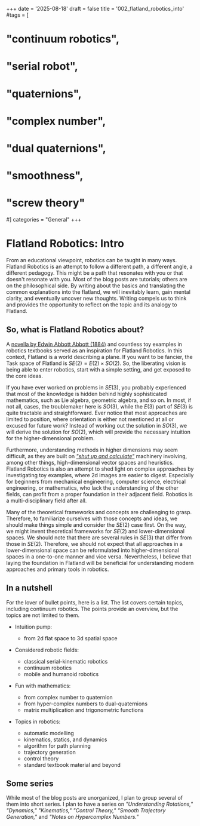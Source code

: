 +++
date = '2025-08-18'
draft = false
title = '002_flatland_robotics_into'
#tags = [
#    "continuum robotics",
#    "serial robot",
#    "quaternions",
#    "complex number",
#    "dual quaternions",
#    "smoothness",
#    "screw theory"
#]
categories = "General"
+++


# Flatland Robotics: Intro

From an educational viewpoint, robotics can be taught in many ways. 
Flatland Robotics is an attempt to follow a different path, a different angle, a different pedagogy.
This might be a path that resonates with you or that doesn't resonate with you.
Most of the blog posts are tutorials; others are on the philosophical side.
By writing about the basics and translating the common explanations into the flatland, we will inevitably learn, gain mental clarity, and eventually uncover new thoughts. 
Writing compels us to think and provides the opportunity to reflect on the topic and its analogy to Flatland.


## So, what is Flatland Robotics about?

A [novella by Edwin Abbott Abbott (1884)](https://en.wikipedia.org/wiki/Flatland) and countless toy examples in robotics textbooks served as an inspiration for Flatland Robotics. 
In this context, Flatland is a world describing a plane.
If you want to be fancier, the Task space of Flatland is $SE(2) = E(2)\times SO(2)$.
So, the liberating vision is being able to enter robotics, start with a simple setting, and get exposed to the core ideas.

If you have ever worked on problems in $SE(3)$, you probably experienced that most of the knowledge is hidden behind highly sophisticated mathematics, such as Lie algebra, geometric algebra, and so on.
In most, if not all, cases, the troublemaker here is $SO(3)$, while the $E(3)$ part of $SE(3)$ is quite tractable and straightforward.
Ever notice that most approaches are limited to position, where orientation is either not mentioned at all or excused for future work?
Instead of working out the solution in $SO(3)$, we will derive the solution for $SO(2)$, which will provide the necessary intuition for the higher-dimensional problem.

Furthermore, understanding methods in higher dimensions may seem difficult, as they are built on [_"shut up and calculate"_](https://en.wikipedia.org/wiki/N._David_Mermin) machinery involving, among other things, high-dimensional vector spaces and heuristics.
Flatland Robotics is also an attempt to shed light on complex approaches by investigating toy examples, where 2d images are easier to digest.
Especially for beginners from mechanical engineering, computer science, electrical engineering, or mathematics, who lack the understanding of the other fields, can profit from a proper foundation in their adjacent field. 
Robotics is a multi-disciplinary field after all.

Many of the theoretical frameworks and concepts are challenging to grasp.
Therefore, to familiarize ourselves with those concepts and ideas, we should make things simple and consider the $SE(2)$ case first.
On the way, we might invent theoretical frameworks for $SE(2)$ and lower-dimensional spaces.
We should note that there are several rules in $SE(3)$ that differ from those in $SE(2)$.
Therefore, we should not expect that all approaches in a lower-dimensional space can be reformulated into higher-dimensional spaces in a one-to-one manner and vice versa.
Nevertheless, I believe that laying the foundation in Flatland will be beneficial for understanding modern approaches and primary tools in robotics.


## In a nutshell

For the lover of bullet points, here is a list. 
The list covers certain topics, including continuum robotics.
The points provide an overview, but the topics are not limited to them.

- Intuition pump:
  - from 2d flat space to 3d spatial space

- Considered robotic fields:
  - classical serial-kinematic robotics
  - continuum robotics
  - mobile and humanoid robotics

- Fun with mathematics:
  - from complex number to quaternion
  - from hyper-complex numbers to dual-quaternions
  - matrix multiplication and trigonometric functions

- Topics in robotics:
  - automatic modelling
  - kinematics, statics, and dynamics
  - algorithm for path planning
  - trajectory generation
  - control theory
  - standard textbook material and beyond


## Some series

While most of the blog posts are unorganized, I plan to group several of them into short series. 
I plan to have a series on _"Understanding Rotations,"_ _"Dynamics,"_ _"Kinematics,"_ _"Control Theory,"_ _"Smooth Trajectory Generation,"_ and _"Notes on Hypercomplex Numbers."_